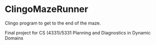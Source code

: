 # ClingoMazeRunner
Clingo program to get to the end of the maze.

Final project for CS (4331)/5331 Planning and Diagnostics in Dynamic Domains





